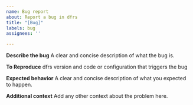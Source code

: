 ```yaml
---
name: Bug report
about: Report a bug in dfrs
title: "[Bug]"
labels: bug
assignees: ''

---
```


**Describe the bug**
A clear and concise description of what the bug is.

**To Reproduce**
dfrs version and code or configuration that triggers the bug

**Expected behavior**
A clear and concise description of what you expected to happen.

**Additional context**
Add any other context about the problem here.
